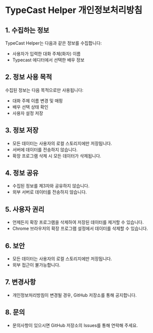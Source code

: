 # TypeCast Helper 개인정보처리방침

## 1. 수집하는 정보
TypeCast Helper는 다음과 같은 정보를 수집합니다:
- 사용자가 입력한 대화 주체(화자) 이름
- Typecast 에디터에서 선택한 배우 정보

## 2. 정보 사용 목적
수집된 정보는 다음 목적으로만 사용됩니다:
- 대화 주체 이름 변경 및 매핑
- 배우 선택 상태 확인
- 사용자 설정 저장

## 3. 정보 저장
- 모든 데이터는 사용자의 로컬 스토리지에만 저장됩니다.
- 서버에 데이터를 전송하지 않습니다.
- 확장 프로그램 삭제 시 모든 데이터가 삭제됩니다.

## 4. 정보 공유
- 수집된 정보를 제3자와 공유하지 않습니다.
- 외부 서버로 데이터를 전송하지 않습니다.

## 5. 사용자 권리
- 언제든지 확장 프로그램을 삭제하여 저장된 데이터를 제거할 수 있습니다.
- Chrome 브라우저의 확장 프로그램 설정에서 데이터를 삭제할 수 있습니다.

## 6. 보안
- 모든 데이터는 사용자의 로컬 스토리지에만 저장됩니다.
- 외부 접근이 불가능합니다.

## 7. 변경사항
- 개인정보처리방침이 변경될 경우, GitHub 저장소를 통해 공지합니다.

## 8. 문의
- 문의사항이 있으시면 GitHub 저장소의 Issues를 통해 연락해 주세요.
